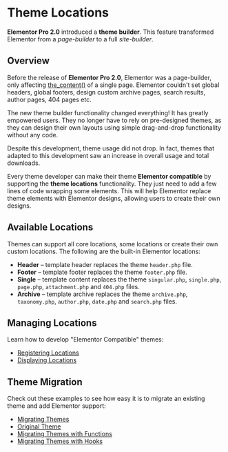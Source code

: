# Theme Locations

<Badge type="tip" vertical="top" text="Elementor Pro" /> <Badge type="warning" vertical="top" text="Intermediate" />

**Elementor Pro 2.0** introduced a **theme builder**. This feature transformed Elementor from a *page-builder* to a full *site-builder*.

## Overview

Before the release of **Elementor Pro 2.0**, Elementor was a page-builder, only affecting [the_content()](https://developer.wordpress.org/reference/functions/the_content/) of a single page. Elementor couldn't set global headers, global footers, design custom archive pages, search results, author pages, 404 pages etc.

The new theme builder functionality changed everything! It has greatly empowered users. They no longer have to rely on pre-designed themes, as they can design their own layouts using simple drag-and-drop functionality without any code.

Despite this development, theme usage did not drop. In fact, themes that adapted to this development saw an increase in overall usage and total downloads.

Every theme developer can make their theme **Elementor compatible** by supporting the **theme locations** functionality. They just need to add a few lines of code wrapping some elements. This will help Elementor replace theme elements with Elementor designs, allowing users to create their own designs.

## Available Locations

Themes can support all core locations, some locations or create their own custom locations. The following are the built-in Elementor locations:

* **Header** – template header replaces the theme `header.php` file.
* **Footer** – template footer replaces the theme `footer.php` file.
* **Single** – template content replaces the theme `singular.php`, `single.php`, `page.php`, `attachment.php` and `404.php` files.
* **Archive** – template archive replaces the theme `archive.php`, `taxonomy.php`, `author.php`, `date.php` and `search.php` files.

## Managing Locations

Learn how to develop "Elementor Compatible" themes:

* [Registering Locations](./registering-locations/)
* [Displaying Locations](./displaying-locations/)

## Theme Migration

Check out these examples to see how easy it is to migrate an existing theme and add Elementor support:

* [Migrating Themes](./migrating-themes/)
* [Original Theme](./original-theme/)
* [Migrating Themes with Functions](./migrating-themes-with-functions/)
* [Migrating Themes with Hooks](./migrating-themes-with-hooks/)
